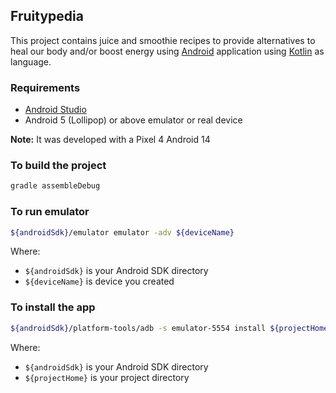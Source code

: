 Fruitypedia
----------------------------

This project contains juice and smoothie recipes to provide alternatives to heal our body and/or boost energy using [Android](https://www.android.com/) application using [Kotlin](https://kotlinlang.org/) as language.

### Requirements

* [Android Studio](https://developer.android.com/studio)
* Android 5 (Lollipop) or above emulator or real device

**Note:** It was developed with a Pixel 4 Android 14 

### To build the project

```bash
gradle assembleDebug
```

### To run emulator

```bash
${androidSdk}/emulator emulator -adv ${deviceName} 
```

Where:
- `${androidSdk}` is your Android SDK directory
- `${deviceName}` is device you created

### To install the app

```bash
${androidSdk}/platform-tools/adb -s emulator-5554 install ${projectHome}/app/build/outputs/apk/debug/app-debug.apk
```

Where:
- `${androidSdk}` is your Android SDK directory
- `${projectHome}` is your project directory
